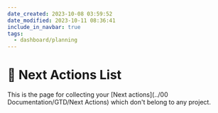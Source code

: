 ```yaml
---
date_created: 2023-10-08 03:59:52
date_modified: 2023-10-11 08:36:41
include_in_navbar: true
tags:
  - dashboard/planning
---
```

# 📝 Next Actions List

This is the page for collecting your [Next actions](../00 Documentation/GTD/Next Actions) which don't belong to any project.

